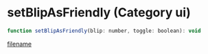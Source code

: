 # setBlipAsFriendly (Category ui)

```js
function setBlipAsFriendly(blip: number, toggle: boolean): void
```

[filename](setBlipAsFriendly_m.md ':include')